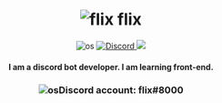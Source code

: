 <div align="center">
  <h1><img src="https://cdn.discordapp.com/avatars/983759601268826193/a_f8cf9d47f2606d9fd60cfbc812e9f3fa.gif?size=32" alt="flix" /> flix</h1>
  
  <img alt="os" src="https://img.shields.io/badge/os-Arch Linux-blueviolet" />
  <a href="https://discord.gg/wBqe8VTtfr"><img alt="Discord" src="https://img.shields.io/badge/flix%238000-7289DA?style=flat&logo=discord&logoColor=white"/>
  </a>
  <a href="https://discord.gg/wBqe8VTtfr">
  <img src="https://komarev.com/ghpvc/?username=flixthe"/>
  </a>
<h4>I am a discord bot developer. I am learning front-end.</b></h4>
<h3>
  <img alt="os" src="https://img.shields.io/badge/-7289DA?style=flat&logo=discord&logoColor=white" />Discord account: flix#8000
  </h3>
